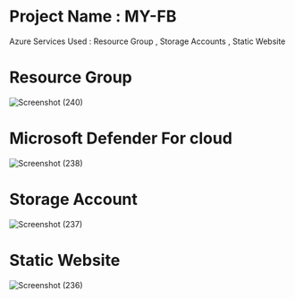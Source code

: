 # Project Name : MY-FB
Azure Services Used : Resource Group , Storage Accounts , Static Website 
# Resource Group
![Screenshot (240)](https://github.com/mahimakasture/MYPROJECT/assets/119916549/34eef482-8d6a-4753-a45b-f08c2e019164)
# Microsoft Defender For cloud
![Screenshot (238)](https://github.com/mahimakasture/MYPROJECT/assets/119916549/1ed166a9-1d9e-4bfd-b0b2-da91247dca6c)
# Storage Account
![Screenshot (237)](https://github.com/mahimakasture/MYPROJECT/assets/119916549/baa91402-1eb1-42c7-b5d4-1241ceec6ede)
# Static Website
![Screenshot (236)](https://github.com/mahimakasture/MYPROJECT/assets/119916549/1c49cc87-252a-4cc9-a78d-62a313b4aa7f)
